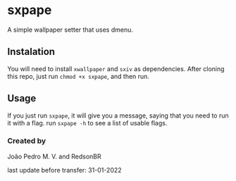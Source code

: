 # sxpape

A simple wallpaper setter that uses dmenu.

## Instalation
You will need to install `xwallpaper` and `sxiv` as dependencies.
After cloning this repo, just run `chmod +x sxpape`, and then run.

## Usage
If you just run `sxpape`, it will give you a message, saying that you need to run it with a flag.
run `sxpape -h` to see a list of usable flags.

### Created by
João Pedro M. V. and RedsonBR

last update before transfer: 31-01-2022
